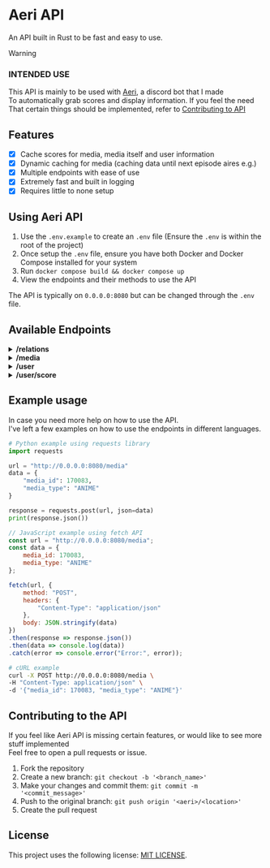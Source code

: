 # Aeri API
An API built in Rust to be fast and easy to use.

> [!WARNING]
> ### INTENDED USE
> This API is mainly to be used with [Aeri](https://github.com/devtomos/aeri), a discord bot that I made<br/>
> To automatically grab scores and display information. If you feel the need<br/>
> That certain things should be implemented, refer to [Contributing to API](#contributing-to-the-api)

## Features
- [x] Cache scores for media, media itself and user information
- [x] Dynamic caching for media (caching data until next episode aires e.g.)
- [x] Multiple endpoints with ease of use
- [x] Extremely fast and built in logging
- [x] Requires little to none setup

## Using Aeri API

1.  Use the `.env.example` to create an `.env` file (Ensure the `.env` is within the root of the project)
2.  Once setup the `.env` file, ensure you have both Docker and Docker Compose installed for your system
3.  Run `docker compose build && docker compose up`
4.  View the endpoints and their methods to use the API

The API is typically on `0.0.0.0:8080` but can be changed through the `.env` file.

## Available Endpoints

<details>
    <summary><strong>/relations</strong></summary>

    - Method:        POST
    - Description:   Search for media by their name and media type, getting the closest relations to that media.
    - Parameters:
        - media_name (String): The title of the media to search for.
        - media_type (String): The type of media (ANIME or MANGA).
    - Response:      JSON
</details>

<details>
    <summary><strong>/media</strong></summary>

    - Method:        POST
    - Description:   Search for a media by their ID and type.
    - Parameters:
        - media_id   (32bit Integer): The ID of the media
        - media_type (String)       : The type of media (ANIME or MANGA).
    - Response:      JSON
</details>

<details>
    <summary><strong>/user</strong></summary>

    - Method:        POST
    - Description:   Get user profile information.
    - Parameters:
        - username  (String): The username of the user.
    - Response:     JSON
</details>

<details>
    <summary><strong>/user/score</strong></summary>
    
    - Method:        POST
    - Description:   Get specific scores, progression (manga included) for a media
    - Parameters:
        - user_id   (32bit Integer): The ID of the user
        - media_id  (32bit Integer): The ID of the media
    - Response:     JSON
</details>

## Example usage
In case you need more help on how to use the API.<br/>
I've left a few examples on how to use the endpoints in different languages.

```python
# Python example using requests library
import requests

url = "http://0.0.0.0:8080/media"
data = {
    "media_id": 170083,
    "media_type": "ANIME"
}

response = requests.post(url, json=data)
print(response.json())
```

```javascript
// JavaScript example using fetch API
const url = "http://0.0.0.0:8080/media";
const data = {
    media_id: 170083,
    media_type: "ANIME"
};

fetch(url, {
    method: "POST",
    headers: {
        "Content-Type": "application/json"
    },
    body: JSON.stringify(data)
})
.then(response => response.json())
.then(data => console.log(data))
.catch(error => console.error("Error:", error));
```

```bash
# cURL example
curl -X POST http://0.0.0.0:8080/media \
-H "Content-Type: application/json" \
-d '{"media_id": 170083, "media_type": "ANIME"}'
```


## Contributing to the API
If you feel like Aeri API is missing certain features, or would like to see more stuff implemented<br/>
Feel free to open a pull requests or issue.

1. Fork the repository
2. Create a new branch: `git checkout -b '<branch_name>'`
3. Make your changes and commit them: `git commit -m '<commit_message>'`
4. Push to the original branch: `git push origin '<aeri>/<location>'`
5. Create the pull request

## License
This project uses the following license: [MIT LICENSE](https://github.com/devtomos/aeri/blob/main/LICENSE.md).
